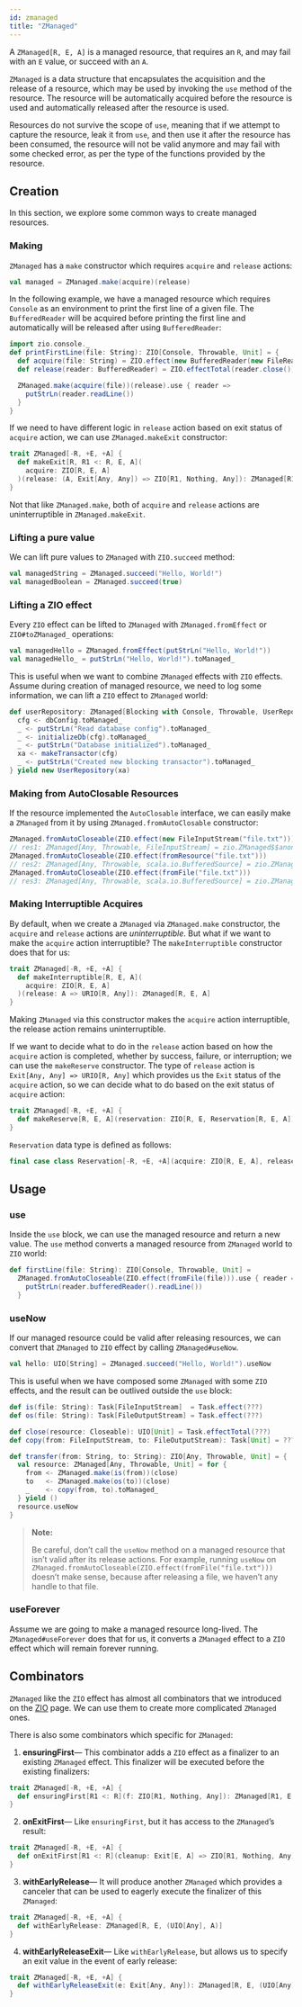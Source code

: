 ```yaml
---
id: zmanaged
title: "ZManaged"
---
```


A `ZManaged[R, E, A]` is a managed resource, that requires an `R`, and may fail with an `E` value, or succeed with an `A`.

 `ZManaged` is a data structure that encapsulates the acquisition and the release of a resource, which may be used by invoking the `use` method of the resource. The resource will be automatically acquired before the resource is used and automatically released after the resource is used.

Resources do not survive the scope of `use`, meaning that if we attempt to capture the resource, leak it from `use`, and then use it after the resource has been consumed, the resource will not be valid anymore and may fail with some checked error, as per the type of the functions provided by the resource.

## Creation

In this section, we explore some common ways to create managed resources.

### Making

`ZManaged` has a `make` constructor which requires `acquire` and `release` actions:


```scala
val managed = ZManaged.make(acquire)(release)
```

In the following example, we have a managed resource which requires `Console` as an environment to print the first line of a given file. The `BufferedReader` will be acquired before printing the first line and automatically will be released after using `BufferedReader`:

```scala
import zio.console._
def printFirstLine(file: String): ZIO[Console, Throwable, Unit] = {
  def acquire(file: String) = ZIO.effect(new BufferedReader(new FileReader(file)))
  def release(reader: BufferedReader) = ZIO.effectTotal(reader.close())

  ZManaged.make(acquire(file))(release).use { reader =>
    putStrLn(reader.readLine()) 
  }
}
```

If we need to have different logic in `release` action based on exit status of `acquire` action, we can use `ZManaged.makeExit` constructor:

```scala
trait ZManaged[-R, +E, +A] {
  def makeExit[R, R1 <: R, E, A](
    acquire: ZIO[R, E, A]
  )(release: (A, Exit[Any, Any]) => ZIO[R1, Nothing, Any]): ZManaged[R1, E, A]
}
```

Not that like `ZManaged.make`, both of `acquire` and `release` actions are uninterruptible in `ZManaged.makeExit`.

### Lifting a pure value

We can lift pure values to `ZManaged` with `ZIO.succeed` method:

```scala
val managedString = ZManaged.succeed("Hello, World!")
val managedBoolean = ZManaged.succeed(true)
```

### Lifting a ZIO effect

Every `ZIO` effect can be lifted to `ZManaged` with `ZManaged.fromEffect` or `ZIO#toZManaged_` operations:

```scala
val managedHello = ZManaged.fromEffect(putStrLn("Hello, World!"))
val managedHello_ = putStrLn("Hello, World!").toManaged_
```

This is useful when we want to combine `ZManaged` effects with `ZIO` effects. Assume during creation of managed resource, we need to log some information, we can lift a `ZIO` effect to `ZManaged` world:


```scala
def userRepository: ZManaged[Blocking with Console, Throwable, UserRepository] = for {
  cfg <- dbConfig.toManaged_
  _ <- putStrLn("Read database config").toManaged_
  _ <- initializeDb(cfg).toManaged_
  _ <- putStrLn("Database initialized").toManaged_
  xa <- makeTransactor(cfg)
  _ <- putStrLn("Created new blocking transactor").toManaged_
} yield new UserRepository(xa)
```

### Making from AutoClosable Resources

If the resource implemented the `AutoClosable` interface, we can easily make a `ZManaged` from it by using `ZManaged.fromAutoClosable` constructor:

```scala
ZManaged.fromAutoCloseable(ZIO.effect(new FileInputStream("file.txt")))
// res1: ZManaged[Any, Throwable, FileInputStream] = zio.ZManaged$$anon$2@19dd8c22
ZManaged.fromAutoCloseable(ZIO.effect(fromResource("file.txt")))
// res2: ZManaged[Any, Throwable, scala.io.BufferedSource] = zio.ZManaged$$anon$2@60c09e2e
ZManaged.fromAutoCloseable(ZIO.effect(fromFile("file.txt")))
// res3: ZManaged[Any, Throwable, scala.io.BufferedSource] = zio.ZManaged$$anon$2@210bd8dd
```

### Making Interruptible Acquires

By default, when we create a `ZManaged` via `ZManaged.make` constructor, the `acquire` and `release` actions are _uninterruptible_. But what if we want to make the `acquire` action interruptible? The `makeInterruptible` constructor does that for us:

```scala
trait ZManaged[-R, +E, +A] {
  def makeInterruptible[R, E, A](
    acquire: ZIO[R, E, A]
  )(release: A => URIO[R, Any]): ZManaged[R, E, A]
}
```

Making `ZManaged` via this constructor makes the `acquire` action interruptible, the release action remains uninterruptible.

If we want to decide what to do in the `release` action based on how the `acquire` action is completed, whether by success, failure, or interruption; we can use the `makeReserve` constructor. The type of `release` action is `Exit[Any, Any] => URIO[R, Any]` which provides us the `Exit` status of the `acquire` action, so we can decide what to do based on the exit status of `acquire` action:

```scala
trait ZManaged[-R, +E, +A] {
  def makeReserve[R, E, A](reservation: ZIO[R, E, Reservation[R, E, A]]): ZManaged[R, E, A]
}
```

`Reservation` data type is defined as follows:


```scala
final case class Reservation[-R, +E, +A](acquire: ZIO[R, E, A], release: Exit[Any, Any] => URIO[R, Any])
```

## Usage 

### use

Inside the `use` block, we can use the managed resource and return a new value. The `use` method converts a managed resource from `ZManaged` world to `ZIO` world:

```scala
def firstLine(file: String): ZIO[Console, Throwable, Unit] =
  ZManaged.fromAutoCloseable(ZIO.effect(fromFile(file))).use { reader =>
    putStrLn(reader.bufferedReader().readLine())
  }
```

### useNow

If our managed resource could be valid after releasing resources, we can convert that `ZManaged` to `ZIO` effect by calling `ZManaged#useNow`. 

```scala
val hello: UIO[String] = ZManaged.succeed("Hello, World!").useNow
```

This is useful when we have composed some `ZManaged` with some `ZIO` effects, and the result can be outlived outside the `use` block:

```scala
def is(file: String): Task[FileInputStream]  = Task.effect(???)
def os(file: String): Task[FileOutputStream] = Task.effect(???)

def close(resource: Closeable): UIO[Unit] = Task.effectTotal(???)
def copy(from: FileInputStream, to: FileOutputStream): Task[Unit] = ???

def transfer(from: String, to: String): ZIO[Any, Throwable, Unit] = {
  val resource: ZManaged[Any, Throwable, Unit] = for {
    from <- ZManaged.make(is(from))(close)
    to   <- ZManaged.make(os(to))(close)
    _    <- copy(from, to).toManaged_
  } yield ()
  resource.useNow
}
```

> **Note:**
>
> Be careful, don’t call the `useNow` method on a managed resource that isn’t valid after its release actions. For example, running `useNow` on `ZManaged.fromAutoCloseable(ZIO.effect(fromFile("file.txt")))` doesn’t make sense, because after releasing a file, we haven’t any handle to that file.

### useForever

Assume we are going to make a managed resource long-lived. The `ZManaged#useForever` does that for us, it converts a `ZManaged` effect to a `ZIO` effect which will remain forever running.

## Combinators

`ZManaged` like the `ZIO` effect has almost all combinators that we introduced on the [ZIO](../core/zio.md) page. We can use them to create more complicated `ZManaged` ones.

There is also some combinators which specific for `ZManaged`:

1. **ensuringFirst**— This combinator adds a `ZIO` effect as a finalizer to an existing `ZManaged` effect. This finalizer will be executed before the existing finalizers:

```scala
trait ZManaged[-R, +E, +A] {
  def ensuringFirst[R1 <: R](f: ZIO[R1, Nothing, Any]): ZManaged[R1, E, A]
}
```

2. **onExitFirst**— Like `ensuringFirst`, but it has access to the `ZManaged`’s result:

```scala
trait ZManaged[-R, +E, +A] {
  def onExitFirst[R1 <: R](cleanup: Exit[E, A] => ZIO[R1, Nothing, Any]): ZManaged[R1, E, A]
}
```

3. **withEarlyRelease**— It will produce another `ZManaged` which provides a canceler that can be used to eagerly execute the finalizer of this `ZManaged`:

```scala
trait ZManaged[-R, +E, +A] {
  def withEarlyRelease: ZManaged[R, E, (UIO[Any], A)]
}
```

4. **withEarlyReleaseExit**— Like `withEarlyRelease`, but allows us to specify an exit value in the event of early release:

```scala
trait ZManaged[-R, +E, +A] {
  def withEarlyReleaseExit(e: Exit[Any, Any]): ZManaged[R, E, (UIO[Any], A)]
}
```

